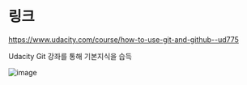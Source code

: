 # 링크
https://www.udacity.com/course/how-to-use-git-and-github--ud775

Udacity Git 강좌를 통해 기본지식을 습득  


![image](iamge.JPG)



